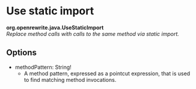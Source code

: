 # Use static import

**org.openrewrite.java.UseStaticImport**  
_Replace method calls with calls to the same method via static import._

## Options

* methodPattern: String!
  * A method pattern, expressed as a pointcut expression, that is used to find matching method invocations.

